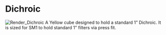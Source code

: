 # Dichroic
![Render_Dichroic](https://github.com/SiberFreak/Protocube/blob/main/Resources/Renders/Basic_Renders/Render_Dichroic.png)
A Yellow cube designed to hold a standard 1” Dichroic. It is sized for SM1 to hold standard 1” filters via press fit.
